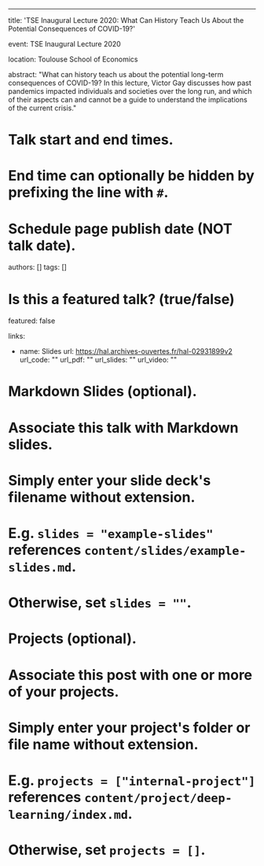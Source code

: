 ---
title: 'TSE Inaugural Lecture 2020: What Can History Teach Us About the Potential Consequences of COVID-19?'

event: TSE Inaugural Lecture 2020

location: Toulouse School of Economics

abstract: "What can history teach us about the potential long-term consequences of COVID-19? In this lecture, Victor Gay discusses how past pandemics impacted individuals and societies over the long run, and which of their aspects can and cannot be a guide to understand the implications of the current crisis."

# Talk start and end times.
#   End time can optionally be hidden by prefixing the line with `#`.

# Schedule page publish date (NOT talk date).

authors: []
tags: []

# Is this a featured talk? (true/false)
featured: false

links:
- name: Slides
  url: https://hal.archives-ouvertes.fr/hal-02931899v2
url_code: ""
url_pdf: ""
url_slides: ""
url_video: ""

# Markdown Slides (optional).
#   Associate this talk with Markdown slides.
#   Simply enter your slide deck's filename without extension.
#   E.g. `slides = "example-slides"` references `content/slides/example-slides.md`.
#   Otherwise, set `slides = ""`.

# Projects (optional).
#   Associate this post with one or more of your projects.
#   Simply enter your project's folder or file name without extension.
#   E.g. `projects = ["internal-project"]` references `content/project/deep-learning/index.md`.
#   Otherwise, set `projects = []`.
